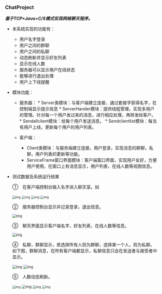 ### ChatProject

***基于TCP+Java+C/S模式实现网络聊天程序。***

- 本系统实现的功能有：

  * 用户名字登录
  * 用户之间的群聊
  * 用户之间的私聊
  * 动态刷新并显示好友列表
  * 显示在线人数
  * 服务器可以显示用户在线状态
  * 能够进行退出处理
  * 用户上下线提醒

- 模块功能：

  * 服务器：
           * Server类模块：与客户端建立连接，通过套接字获得名字，在控制端显示提示信息
           * ServerHander模块：提供线程管理，实现多用户的管理。针对每一个用户发过来的消息，进行相应处理，再转发给客户。
           * Sendallclient模块：给每个用户发送消息。
           * Sendclientlist模块：每当有用户上线，更新每个用户的用户列表。

  * 客户端：
    * Client类模块：与服务端建立连接，用户登录，实现消息的群聊，私聊，用户列表的更新等功能。
    * ServiceFrame窗口界面模块：客户端窗口界面，实现用户友好，方便用户使用，在窗口上有消息显示，用户列表，在线人数等视图信息。
- 测试数据及系统运行结果

  ①　在客户端控制台输入名字进入聊天室。如

  <img src="https://cdn.jsdelivr.net/gh/prime234/Picture-PicGo/images/chat1.jpg" alt="img" style="zoom:67%;" /> 

  <img src="https://cdn.jsdelivr.net/gh/prime234/Picture-PicGo/images/chat2.jpg" alt="img" style="zoom:67%;" /> 

  <img src="https://cdn.jsdelivr.net/gh/prime234/Picture-PicGo/images/chat3.jpg" alt="img" style="zoom:67%;" /> 

  <img src="https://cdn.jsdelivr.net/gh/prime234/Picture-PicGo/images/chat4.jpg" alt="img" style="zoom:67%;" /> 

  ②　服务器控制台显示并记录登录，退出信息。

  <img src="https://cdn.jsdelivr.net/gh/prime234/Picture-PicGo/images/chat5.jpg" alt="img" style="zoom:80%;" /> 

  ③　聊天界面显示客户端名字，好友列表，在线人数等信息。

  <img src="https://cdn.jsdelivr.net/gh/prime234/Picture-PicGo/images/chat6.jpg" alt="img" style="zoom:80%;" /> 

  ④　私聊，群聊显示，若选择所有人则为群聊，选择某一个人，则为私聊。如下图，群聊消息，在所有客户端都显示，私聊信息只会在发送者与接受者中显示。

  <img src="https://cdn.jsdelivr.net/gh/prime234/Picture-PicGo/images/chat7.jpg" alt="img" style="zoom:80%;" /> 

  <img src="https://cdn.jsdelivr.net/gh/prime234/Picture-PicGo/images/chat8.jpg" alt="img" style="zoom:80%;" /> 

  ⑤　人数动态刷新。

  <img src="https://cdn.jsdelivr.net/gh/prime234/Picture-PicGo/images/chat9.jpg" alt="img" style="zoom:67%;" /> 

  <img src="https://cdn.jsdelivr.net/gh/prime234/Picture-PicGo/images/chat10.jpg" alt="img" style="zoom:80%;" /> 

  <img src="https://cdn.jsdelivr.net/gh/prime234/Picture-PicGo/images/chat11.jpg" alt="img" style="zoom:67%;" /> 

  <img src="https://cdn.jsdelivr.net/gh/prime234/Picture-PicGo/images/chat12.jpg" alt="img" style="zoom:67%;" />

   

